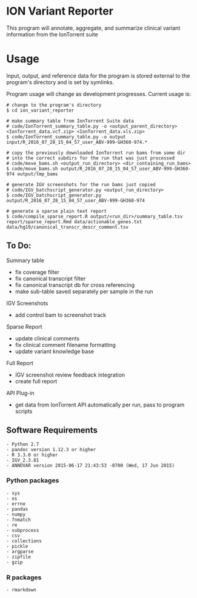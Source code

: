 # ION Variant Reporter 

This program will annotate, aggregate, and summarize clinical variant information from the IonTorrent suite

# Usage

Input, output, and reference data for the program is stored external to the program's directory and is set by symlinks. 

Program usage will change as development progresses. Current usage is:

```
# change to the program's directory
$ cd ion_variant_reporter

# make summary table from IonTorrent Suite data
# code/IonTorrent_summary_table.py -o <output_parent_directory> <IonTorrent_data.vcf.zip> <IonTorrent_data.xls.zip>
$ code/IonTorrent_summary_table.py -o output input/R_2016_07_28_15_04_57_user_ABV-999-GH360-974.*

# copy the previously downloaded IonTorrent run bams from some dir 
# into the correct subdirs for the run that was just processed
# code/move_bams.sh <output_run_directory> <dir_containing_run_bams>
$ code/move_bams.sh output/R_2016_07_28_15_04_57_user_ABV-999-GH360-974 output/tmp_bams

# generate IGV screenshots for the run bams just copied
# code/IGV_batchscript_generator.py <output_run_directory>
$ code/IGV_batchscript_generator.py output/R_2016_07_28_15_04_57_user_ABV-999-GH360-974

# generate a sparse plain text report
$ code/compile_sparse_report.R output/<run_dir>/summary_table.tsv report/sparse_report.Rmd data/actionable_genes.txt data/hg19/canonical_transcr_descr_comment.tsv

```


## To Do:

Summary table

- fix coverage filter
- fix canonical transcript filter
- fix canonical transcript db for cross referencing
- make sub-table saved separately per sample in the run

IGV Screenshots

- add control bam to screenshot track

Sparse Report

- update clinical comments
- fix clinical comment filename formatting
- update variant knowledge base

Full Report

- IGV screenshot review feedback integration
- create full report

API Plug-in

- get data from IonTorrent API automatically per run, pass to program scripts


## Software Requirements

    - Python 2.7
    - pandoc version 1.12.3 or higher
    - R 3.3.0 or higher
    - IGV_2.3.81
    - ANNOVAR version 2015-06-17 21:43:53 -0700 (Wed, 17 Jun 2015)

### Python packages

    - sys
    - os
    - errno
    - pandas
    - numpy
    - fnmatch
    - re
    - subprocess
    - csv
    - collections
    - pickle
    - argparse
    - zipfile
    - gzip

### R packages

    - rmarkdown